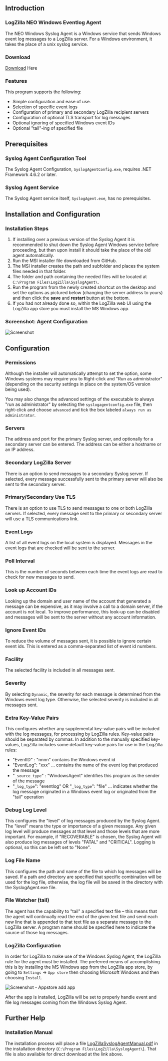 ## Introduction
### LogZilla NEO Windows Eventlog Agent
The NEO Windows Syslog Agent is a Windows service that sends Windows event log messages to a LogZilla server. For a Windows environment, it takes the place of a unix syslog service.

### Download
[Download](LogZilla_SyslogAgent_6.26.0.0.msi) Here

### Features
This program supports the following:

* Simple configuration and ease of use.
* Selection of specific event logs
* Configuration of primary and secondary LogZilla recipient servers
* Configuration of optional TLS transport for log messages
* Optional ignoring of specified Windows event IDs
* Optional "tail"-ing of specified file

## Prerequisites

### Syslog Agent Configuration Tool

The Syslog Agent Configuration, `SyslogAgentConfig.exe`, requires .NET Framework 4.6.2 or later.

### Syslog Agent Service

The Syslog Agent service itself, `SyslogAgent.exe`, has no prerequisites.

## Installation and Configuration

### Installation Steps

1. If installing over a previous version of the Syslog Agent it is recommended to shut down the Syslog Agent Windows service before proceeding, but then upon install it should take the place of the old agent automatically.
2. Run the MSI installer file downloaded from GitHub.
3. The MSI installer creates the path and subfolder and places the system files needed in that folder.
4. The folder and path containing the needed files will be located at `C:\Program Files\LogZilla\SyslogAgent\`.
5. Run the program from the newly created shortcut on the desktop and set the options as pictured below (changing the server address to yours) and then click the **save** and **restart** button at the bottom.
6. If you had not already done so, within the LogZilla web UI using the LogZilla app store you must install the MS Windows app.

### Screenshot: Agent Configuration
![Screenshot](images/agent_config.png)

## Configuration

### Permissions

Although the installer will automatically attempt to set the option, some Windows systems may require you to Right-click and "Run as administrator" (depending on the security settings in place on the system/OS version being used).

You may also change the advanced settings of the executable to always "run as administrator" by selecting the `syslogagentconfig.exe` file, then right-click and choose `advanced` and tick the box labeled `always run as administrator`.

### Servers

The address and port for the primary Syslog server, and optionally for a secondary server can be entered. The address can be either a hostname or an IP address.

### Secondary LogZilla Server

There is an option to send messages to a secondary Syslog server. If selected, every message successfully sent to the primary server will also be sent to the secondary server.

### Primary/Secondary Use TLS

There is an option to use TLS to send messages to one or both LogZilla servers. If selected, every message sent to the primary or secondary server will use a TLS communications link.

### Event Logs

A list of all event logs on the local system is displayed. Messages in the event logs that are checked will be sent to the server.

### Poll Interval

This is the number of seconds between each time the event logs are read to check for new messages to send.

### Look up Account IDs

Looking up the domain and user name of the account that generated a message can be expensive, as it may involve a call to a domain server, if the account is not local. To improve performance, this look-up can be disabled and messages will be sent to the server without any account information.

### Ignore Event IDs

To reduce the volume of messages sent, it is possible to ignore certain event ids. This is entered as a comma-separated list of event id numbers.

### Facility

The selected facility is included in all messages sent.

### Severity

By selecting `Dynamic`, the severity for each message is determined from the Windows event log type. Otherwise, the selected severity is included in all messages sent.

### Extra Key-Value Pairs

This configures whether any supplemental key-value pairs will be included with the log messages, for processing by LogZilla rules. Key-value pairs should be separated by commas. In addition to the manually specified key-values, LogZilla includes some default key-value pairs for use in the LogZilla rules:

* "EventID" : "nnnn" contains the Windows event id
* "EventLog": "xxx" ... contains the name of the event log that produced the message
* "`_source_type`" : "WindowsAgent" identifies this program as the sender of the message
* "`_log_type`": "eventlog" OR "`_log_type`": "file" ... indicates whether the log message originated in a Windows event log or originated from the "tail" operation

### Debug Log Level

This configures the "level" of log messages produced by the Syslog Agent. The "level" means the type or importance of a given message. Any given log level will produce messages at that level and those levels that are more important. For example, if "RECOVERABLE" is chosen, the Syslog Agent will also produce log messages of levels "FATAL" and "CRITICAL". Logging is optional, so this can be left set to "None".

### Log File Name

This configures the path and name of the file to which log messages will be saved. If a path and directory are specified that specific combination will be used for the log file, otherwise, the log file will be saved in the directory with the SyslogAgent.exe file.

### File Watcher (tail)

The agent has the capability to "tail" a specified text file – this means that the agent will continually read the end of the given text file and send each new line that is appended to that text file as a separate message to the LogZilla server. A program name should be specified here to indicate the source of those log messages.

### LogZilla Configuration

In order for LogZilla to make use of the Windows Syslog Agent, the LogZilla rule for the agent must be installed. The preferred means of accomplishing this is by installing the MS Windows app from the LogZilla app store, by going to `Settings` -> `App store` then choosing Microsoft Windows and then choosing `Install`.

![Screenshot - Appstore add app](images/appstore_add_app.png)

After the app is installed, LogZilla will be set to properly handle event and file log messages coming from the Windows Syslog Agent.

## Further Help

### Installation Manual

The installation process will place a file [LogZillaSyslogAgentManual.pdf](LogZillaSyslogAgentManual.pdf) in the installation directory (`C:\Program Files\LogZilla\SyslogAgent\`). That file is also available for direct download at the link above.